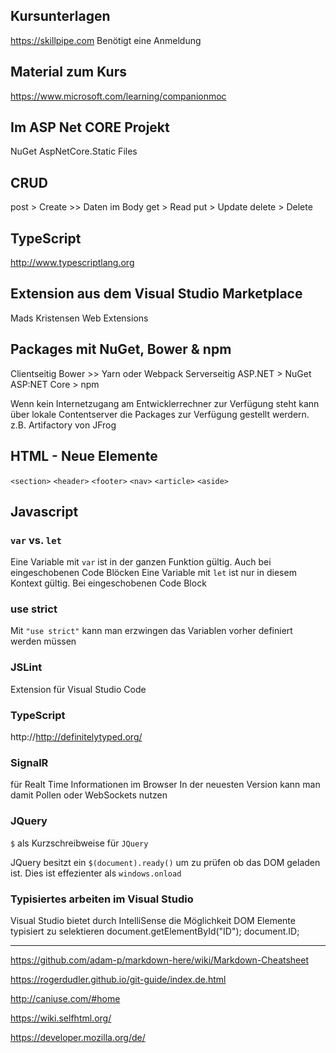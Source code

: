 ## Kursunterlagen
https://skillpipe.com
Benötigt eine Anmeldung

## Material zum Kurs
https://www.microsoft.com/learning/companionmoc


## Im ASP Net CORE Projekt
NuGet
AspNetCore.Static Files

## CRUD
post > Create >> Daten im Body
get > Read
put > Update
delete > Delete

## TypeScript
http://www.typescriptlang.org

## Extension aus dem Visual Studio Marketplace
Mads Kristensen
Web Extensions

## Packages mit NuGet, Bower & npm
Clientseitig Bower >> Yarn oder Webpack
Serverseitig
     ASP.NET > NuGet
     ASP:NET Core > npm


Wenn kein Internetzugang am Entwicklerrechner zur Verfügung steht kann über lokale Contentserver die Packages zur Verfügung gestellt werdern. z.B. Artifactory von JFrog


## HTML - Neue Elemente
`<section>`
`<header>`
`<footer>`
`<nav>`
`<article>`
`<aside>`

## Javascript
### `var` vs. `let`
Eine Variable mit `var` ist in der ganzen Funktion gültig. Auch bei eingeschobenen Code Blöcken
Eine Variable mit `let` ist nur in diesem Kontext gültig. Bei eingeschobenen Code Block

### use strict
Mit `"use strict"` kann man erzwingen das Variablen vorher definiert werden müssen

### JSLint
Extension für Visual Studio Code

### TypeScript
http://http://definitelytyped.org/

### SignalR 
für Realt Time Informationen im Browser
In der neuesten Version kann man damit Pollen oder WebSockets nutzen

### JQuery 
`$` als Kurzschreibweise für `JQuery`

JQuery besitzt ein `$(document).ready()` um zu prüfen ob das DOM geladen ist. Dies ist effezienter als `windows.onload`

### Typisiertes arbeiten im Visual Studio
Visual Studio bietet durch IntelliSense die Möglichkeit DOM Elemente typisiert zu selektieren
document.getElementById("ID");
document.ID;



---
https://github.com/adam-p/markdown-here/wiki/Markdown-Cheatsheet

https://rogerdudler.github.io/git-guide/index.de.html

http://caniuse.com/#home

https://wiki.selfhtml.org/

https://developer.mozilla.org/de/

